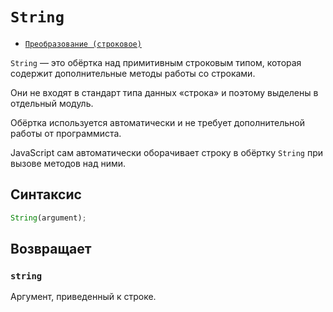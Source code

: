 # `String`

- [`Преобразование (строковое)`](<../ТЕОРИЯ/Преобразование (строковое).md>)

`String` — это обёртка над примитивным строковым типом, которая содержит дополнительные методы работы со строками.

Они не входят в стандарт типа данных «строка» и поэтому выделены в отдельный модуль.

Обёртка используется автоматически и не требует дополнительной работы от программиста.

JavaScript сам автоматически оборачивает строку в обёртку `String` при вызове методов над ними.

## Синтаксис

```js
String(argument);
```

## Возвращает

### `string`

Аргумент, приведенный к строке.
